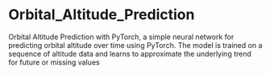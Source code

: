 # Orbital_Altitude_Prediction
Orbital Altitude Prediction with PyTorch,  a simple neural network for predicting orbital altitude over time using PyTorch. The model is trained on a sequence of altitude data and learns to approximate the underlying trend for future or missing values
